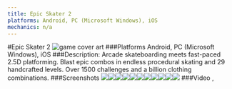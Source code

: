 ```yaml
---
title: Epic Skater 2
platforms: Android, PC (Microsoft Windows), iOS
mechanics: n/a
---
```

#Epic Skater 2
![game cover art](//images.igdb.com/igdb/image/upload/t_cover_big/bsg8ejp1wpfwrea1by9c.jpg "Logo Title Text 1")
###Platforms
Android, PC (Microsoft Windows), iOS
###Description:
Arcade skateboarding meets fast-paced 2.5D platforming. Blast epic combos in endless procedural skating and 29 handcrafted levels. Over 1500 challenges and a billion clothing combinations.
###Screenshots
<a target="_blank" href="//images.igdb.com/igdb/image/upload/t_cover_big/pitwhijirqvitkcdzu08.jpg"><img src="//images.igdb.com/igdb/image/upload/t_thumb/pitwhijirqvitkcdzu08.jpg"/></a><a target="_blank" href="//images.igdb.com/igdb/image/upload/t_cover_big/f82d8shumnnkcgqkyams.jpg"><img src="//images.igdb.com/igdb/image/upload/t_thumb/f82d8shumnnkcgqkyams.jpg"/></a><a target="_blank" href="//images.igdb.com/igdb/image/upload/t_cover_big/xvnx7c0stsqk3yrwlu72.jpg"><img src="//images.igdb.com/igdb/image/upload/t_thumb/xvnx7c0stsqk3yrwlu72.jpg"/></a><a target="_blank" href="//images.igdb.com/igdb/image/upload/t_cover_big/efax13veisxjsmelabmo.jpg"><img src="//images.igdb.com/igdb/image/upload/t_thumb/efax13veisxjsmelabmo.jpg"/></a><a target="_blank" href="//images.igdb.com/igdb/image/upload/t_cover_big/kzdkc1fhonmpk5fotum1.jpg"><img src="//images.igdb.com/igdb/image/upload/t_thumb/kzdkc1fhonmpk5fotum1.jpg"/></a><a target="_blank" href="//images.igdb.com/igdb/image/upload/t_cover_big/lwdsc12xis4qsaioqadt.jpg"><img src="//images.igdb.com/igdb/image/upload/t_thumb/lwdsc12xis4qsaioqadt.jpg"/></a><a target="_blank" href="//images.igdb.com/igdb/image/upload/t_cover_big/uqj7spiytldd3thvfbjm.jpg"><img src="//images.igdb.com/igdb/image/upload/t_thumb/uqj7spiytldd3thvfbjm.jpg"/></a><a target="_blank" href="//images.igdb.com/igdb/image/upload/t_cover_big/jqoy4kygrmobp2bccvo9.jpg"><img src="//images.igdb.com/igdb/image/upload/t_thumb/jqoy4kygrmobp2bccvo9.jpg"/></a><a target="_blank" href="//images.igdb.com/igdb/image/upload/t_cover_big/kmwip5bmkj8ngvcv5akz.jpg"><img src="//images.igdb.com/igdb/image/upload/t_thumb/kmwip5bmkj8ngvcv5akz.jpg"/></a><a target="_blank" href="//images.igdb.com/igdb/image/upload/t_cover_big/g408cgr64iyqksfexs0r.jpg"><img src="//images.igdb.com/igdb/image/upload/t_thumb/g408cgr64iyqksfexs0r.jpg"/></a><a target="_blank" href="//images.igdb.com/igdb/image/upload/t_cover_big/pnjelvhwazyyiwwkzbl3.jpg"><img src="//images.igdb.com/igdb/image/upload/t_thumb/pnjelvhwazyyiwwkzbl3.jpg"/></a>
###Video
,
